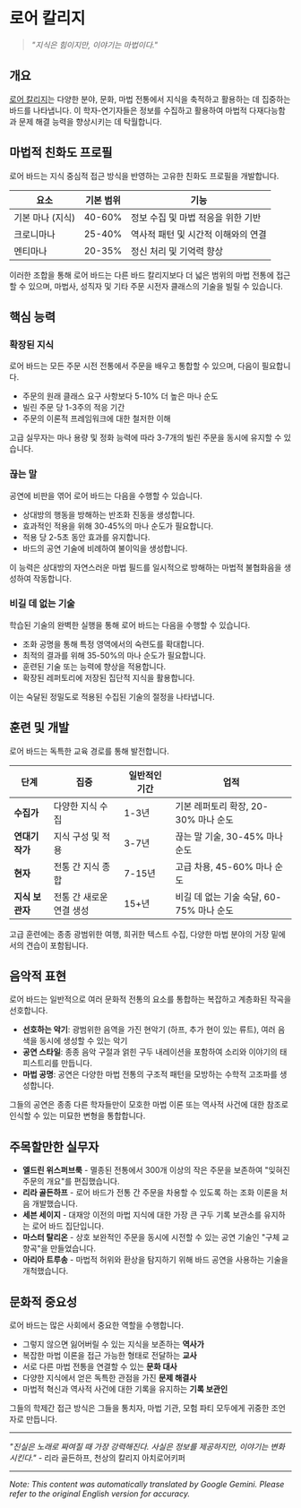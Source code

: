 # 로어 칼리지

> *"지식은 힘이지만, 이야기는 마법이다."*

## 개요

[로어 칼리지](/codex/Classes/Bard/Colleges/Lore.md)는 다양한 분야, 문화, 마법 전통에서 지식을 축적하고 활용하는 데 집중하는 바드를 나타냅니다. 이 학자-연기자들은 정보를 수집하고 활용하여 마법적 다재다능함과 문제 해결 능력을 향상시키는 데 탁월합니다.

## 마법적 친화도 프로필

로어 바드는 지식 중심적 접근 방식을 반영하는 고유한 친화도 프로필을 개발합니다.

| 요소 | 기본 범위 | 기능 |
|---------|--------------|----------|
| 기본 마나 (지식) | 40-60% | 정보 수집 및 마법 적응을 위한 기반 |
| 크로니마나 | 25-40% | 역사적 패턴 및 시간적 이해와의 연결 |
| 멘티마나 | 20-35% | 정신 처리 및 기억력 향상 |

이러한 조합을 통해 로어 바드는 다른 바드 칼리지보다 더 넓은 범위의 마법 전통에 접근할 수 있으며, 마법사, 성직자 및 기타 주문 시전자 클래스의 기술을 빌릴 수 있습니다.

## 핵심 능력

### 확장된 지식
로어 바드는 모든 주문 시전 전통에서 주문을 배우고 통합할 수 있으며, 다음이 필요합니다.
- 주문의 원래 클래스 요구 사항보다 5-10% 더 높은 마나 순도
- 빌린 주문 당 1-3주의 적응 기간
- 주문의 이론적 프레임워크에 대한 철저한 이해

고급 실무자는 마나 용량 및 정화 능력에 따라 3-7개의 빌린 주문을 동시에 유지할 수 있습니다.

### 끊는 말
공연에 비판을 엮어 로어 바드는 다음을 수행할 수 있습니다.
- 상대방의 행동을 방해하는 반조화 진동을 생성합니다.
- 효과적인 적용을 위해 30-45%의 마나 순도가 필요합니다.
- 적용 당 2-5초 동안 효과를 유지합니다.
- 바드의 공연 기술에 비례하여 불이익을 생성합니다.

이 능력은 상대방의 자연스러운 마법 필드를 일시적으로 방해하는 마법적 불협화음을 생성하여 작동합니다.

### 비길 데 없는 기술
학습된 기술의 완벽한 실행을 통해 로어 바드는 다음을 수행할 수 있습니다.
- 조화 공명을 통해 특정 영역에서의 숙련도를 확대합니다.
- 최적의 결과를 위해 35-50%의 마나 순도가 필요합니다.
- 훈련된 기술 또는 능력에 향상을 적용합니다.
- 확장된 레퍼토리에 저장된 집단적 지식을 활용합니다.

이는 숙달된 정밀도로 적용된 수집된 기술의 절정을 나타냅니다.

## 훈련 및 개발

로어 바드는 독특한 교육 경로를 통해 발전합니다.

| 단계 | 집중 | 일반적인 기간 | 업적 |
|-------|-------|------------------|--------------|
| **수집가** | 다양한 지식 수집 | 1-3년 | 기본 레퍼토리 확장, 20-30% 마나 순도 |
| **연대기 작가** | 지식 구성 및 적용 | 3-7년 | 끊는 말 기술, 30-45% 마나 순도 |
| **현자** | 전통 간 지식 종합 | 7-15년 | 고급 차용, 45-60% 마나 순도 |
| **지식 보관자** | 전통 간 새로운 연결 생성 | 15+년 | 비길 데 없는 기술 숙달, 60-75% 마나 순도 |

고급 훈련에는 종종 광범위한 여행, 희귀한 텍스트 수집, 다양한 마법 분야의 거장 밑에서의 견습이 포함됩니다.

## 음악적 표현

로어 바드는 일반적으로 여러 문화적 전통의 요소를 통합하는 복잡하고 계층화된 작곡을 선호합니다.

- **선호하는 악기**: 광범위한 음역을 가진 현악기 (하프, 추가 현이 있는 류트), 여러 음색을 동시에 생성할 수 있는 악기
- **공연 스타일**: 종종 음악 구절과 얽힌 구두 내레이션을 포함하여 소리와 이야기의 태피스트리를 만듭니다.
- **마법 공명**: 공연은 다양한 마법 전통의 구조적 패턴을 모방하는 수학적 고조파를 생성합니다.

그들의 공연은 종종 다른 학자들만이 모호한 마법 이론 또는 역사적 사건에 대한 참조로 인식할 수 있는 미묘한 변형을 통합합니다.

## 주목할만한 실무자

- **엘드린 위스퍼브룩** - 멸종된 전통에서 300개 이상의 작은 주문을 보존하여 "잊혀진 주문의 개요"를 편집했습니다.
- **리라 골든하프** - 로어 바드가 전통 간 주문을 차용할 수 있도록 하는 조화 이론을 처음 개발했습니다.
- **세븐 세이지** - 대재앙 이전의 마법 지식에 대한 가장 큰 구두 기록 보관소를 유지하는 로어 바드 집단입니다.
- **마스터 탈리온** - 상호 보완적인 주문을 동시에 시전할 수 있는 공연 기술인 "구체 교향곡"을 만들었습니다.
- **아리아 트루송** - 마법적 허위와 환상을 탐지하기 위해 바드 공연을 사용하는 기술을 개척했습니다.

## 문화적 중요성

로어 바드는 많은 사회에서 중요한 역할을 수행합니다.
- 그렇지 않으면 잃어버릴 수 있는 지식을 보존하는 **역사가**
- 복잡한 마법 이론을 접근 가능한 형태로 전달하는 **교사**
- 서로 다른 마법 전통을 연결할 수 있는 **문화 대사**
- 다양한 지식에서 얻은 독특한 관점을 가진 **문제 해결사**
- 마법적 혁신과 역사적 사건에 대한 기록을 유지하는 **기록 보관인**

그들의 학제간 접근 방식은 그들을 통치자, 마법 기관, 모험 파티 모두에게 귀중한 조언자로 만듭니다.

---

*"진실은 노래로 짜여질 때 가장 강력해진다. 사실은 정보를 제공하지만, 이야기는 변화시킨다."* - 리라 골든하프, 천상의 칼리지 아치로어키퍼


---
_Note: This content was automatically translated by Google Gemini. Please refer to the original English version for accuracy._